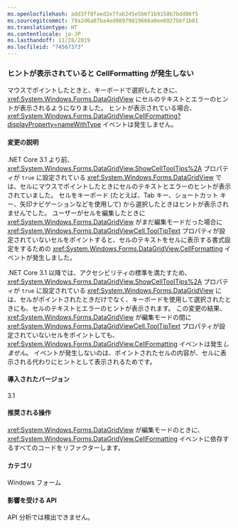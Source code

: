 ```yaml
---
ms.openlocfilehash: add3ff8faed2e7fab245e5b6f1b9158b7bdd06f5
ms.sourcegitcommit: 79a2d6a07ba4ed08979819666a0ee6927bbf1b01
ms.translationtype: HT
ms.contentlocale: ja-JP
ms.lasthandoff: 11/28/2019
ms.locfileid: "74567373"
---
```

### <a name="cellformatting-event-not-raised-if-tooltip-is-shown"></a>ヒントが表示されていると CellFormatting が発生しない

マウスでポイントしたときと、キーボードで選択したときに、<xref:System.Windows.Forms.DataGridView> にセルのテキストとエラーのヒントが表示されるようになりました。 ヒントが表示されている場合、<xref:System.Windows.Forms.DataGridView.CellFormatting?displayProperty=nameWithType> イベントは発生しません。

#### <a name="change-description"></a>変更の説明

.NET Core 3.1 より前、<xref:System.Windows.Forms.DataGridView.ShowCellToolTips%2A> プロパティが `true` に設定されている <xref:System.Windows.Forms.DataGridView> では、セルにマウスでポイントしたときにセルのテキストとエラーのヒントが表示されていました。 セルをキーボード (たとえば、Tab キー、ショートカット キー、矢印ナビゲーションなどを使用して) から選択したときはヒントが表示されませんでした。 ユーザーがセルを編集したときに <xref:System.Windows.Forms.DataGridView> がまだ編集モードだった場合に <xref:System.Windows.Forms.DataGridViewCell.ToolTipText> プロパティが設定されていないセルをポイントすると、セルのテキストをセルに表示する書式設定をするための <xref:System.Windows.Forms.DataGridView.CellFormatting> イベントが発生しました。

.NET Core 3.1 以降では、アクセシビリティの標準を満たすため、<xref:System.Windows.Forms.DataGridView.ShowCellToolTips%2A> プロパティが `true` に設定されている <xref:System.Windows.Forms.DataGridView> には、セルがポイントされたときだけでなく、キーボードを使用して選択されたときにも、セルのテキストとエラーのヒントが表示されます。 この変更の結果、<xref:System.Windows.Forms.DataGridView> が編集モードの間に <xref:System.Windows.Forms.DataGridViewCell.ToolTipText> プロパティが設定されていないセルをポイントしても、<xref:System.Windows.Forms.DataGridView.CellFormatting> イベントは発生*しません*。 イベントが発生しないのは、ポイントされたセルの内容が、セルに表示される代わりにヒントとして表示されるためです。

#### <a name="version-introduced"></a>導入されたバージョン

3.1

#### <a name="recommended-action"></a>推奨される操作

<xref:System.Windows.Forms.DataGridView> が編集モードのときに、<xref:System.Windows.Forms.DataGridView.CellFormatting> イベントに依存するすべてのコードをリファクターします。

#### <a name="category"></a>カテゴリ

Windows フォーム

#### <a name="affected-apis"></a>影響を受ける API

API 分析では検出できません。

<!-- 

### Affected APIs

- Not detectable via API analysis.

-->
